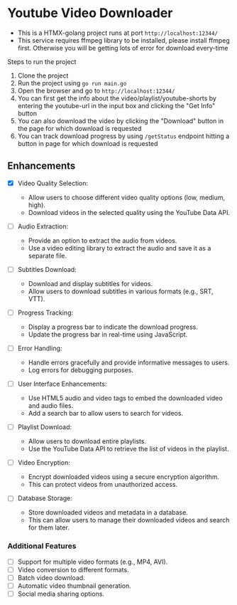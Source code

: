 # Youtube Video Downloader

- This is a HTMX-golang project runs at port `http://localhost:12344/`
- This service requires ffmpeg library to be installed, please install ffmpeg first. Otherwise you will be getting lots of error for download every-time

Steps to run the project

1. Clone the project
2. Run the project using `go run main.go`
3. Open the browser and go to `http://localhost:12344/`
4. You can first get the info about the video/playlist/youtube-shorts by entering the youtube-url in the input box and clicking the "Get Info" button
5. You can also download the video by clicking the "Download" button in the page for which download is requested
6. You can track download progress by using `/getStatus` endpoint hitting a button in page for which download is requested

## Enhancements

- [x] Video Quality Selection:
  - Allow users to choose different video quality options (low, medium, high).
  - Download videos in the selected quality using the YouTube Data API.

- [ ] Audio Extraction:
    - Provide an option to extract the audio from videos.
    - Use a video editing library to extract the audio and save it as a separate file.

- [ ] Subtitles Download:
    - Download and display subtitles for videos.
    - Allow users to download subtitles in various formats (e.g., SRT, VTT).

- [ ] Progress Tracking:
    - Display a progress bar to indicate the download progress.
    - Update the progress bar in real-time using JavaScript.

- [ ] Error Handling:
    - Handle errors gracefully and provide informative messages to users.
    - Log errors for debugging purposes.

- [ ] User Interface Enhancements:
    - Use HTML5 audio and video tags to embed the downloaded video and audio files.
    - Add a search bar to allow users to search for videos.

- [ ] Playlist Download:
    - Allow users to download entire playlists.
    - Use the YouTube Data API to retrieve the list of videos in the playlist.

- [ ] Video Encryption:
    - Encrypt downloaded videos using a secure encryption algorithm.
    - This can protect videos from unauthorized access.

- [ ] Database Storage:
    - Store downloaded videos and metadata in a database.
    - This can allow users to manage their downloaded videos and search for them later.

### Additional Features

- [ ] Support for multiple video formats (e.g., MP4, AVI).
- [ ] Video conversion to different formats.
- [ ] Batch video download.
- [ ] Automatic video thumbnail generation.
- [ ] Social media sharing options.
